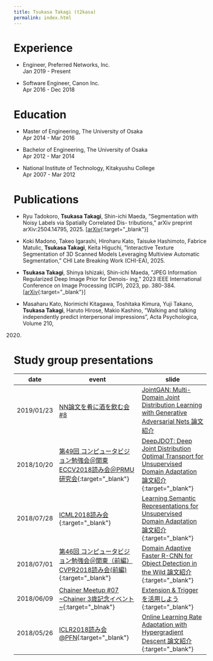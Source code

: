 ```yaml
---
title: Tsukasa Takagi (t2kasa)
permalink: index.html
---
```


# Experience

- Engineer, Preferred Networks, Inc.  
Jan 2019 - Present

- Software Engineer, Canon Inc.  
Apr 2016 - Dec 2018

# Education

- Master of Engineering, The University of Osaka  
Apr 2014 - Mar 2016

- Bachelor of Engineering, The University of Osaka  
Apr 2012 - Mar 2014

- National Institute of Technology, Kitakyushu College  
Apr 2007 - Mar 2012

# Publications

- Ryu Tadokoro, **Tsukasa Takagi**, Shin-ichi Maeda, ”Segmentation with Noisy Labels via Spatially Correlated Dis-
tributions,” arXiv preprint arXiv:2504.14795, 2025. [[arXiv](https://arxiv.org/abs/2504.14795){:target="_blank"}]
- Koki Madono, Takeo Igarashi, Hiroharu Kato, Taisuke Hashimoto, Fabrice Matulic, **Tsukasa Takagi**, Keita Higuchi,
”Interactive Texture Segmentation of 3D Scanned Models Leveraging Multiview Automatic Segmentation,” CHI Late
Breaking Work (CHI-EA), 2025.
- **Tsukasa Takagi**, Shinya Ishizaki, Shin-ichi Maeda, ”JPEG Information Regularized Deep Image Prior for Denois-
ing,” 2023 IEEE International Conference on Image Processing (ICIP), 2023, pp. 380-384. [[arXiv](https://arxiv.org/abs/2310.00894){:target="_blank"}]

- Masaharu Kato, Norimichi Kitagawa, Toshitaka Kimura, Yuji Takano, **Tsukasa Takagi**, Haruto Hirose, Makio
Kashino, ”Walking and talking independently predict interpersonal impressions”, Acta Psychologica, Volume 210,
2020.

# Study group presentations

| date | event | slide |
|------|-------|-------|
| 2019/01/23 | [NN論文を肴に酒を飲む会 #8](https://tfug-tokyo.connpass.com/event/113532/) | [JointGAN: Multi-Domain Joint Distribution Learning with Generative Adversarial Nets 論文紹介](https://speakerdeck.com/t2kasa/jointgan-multi-domain-joint-distribution-learning-with-generative-adversarial-nets-lun-wen-shao-jie) |
| 2018/10/20 | [第49回 コンピュータビジョン勉強会＠関東 ECCV2018読み会＠PRMU研究会](https://kantocv.connpass.com/event/101101/){:target="_blank"} | [DeepJDOT: Deep Joint Distribution Optimal Transport for Unsupervised Domain Adaptation 論文紹介](https://speakerdeck.com/t2kasa/deepjdot-deep-joint-distribution-optimal-transport-for-unsupervised-domain-adaptation-lun-wen-shao-jie){:target="_blank"}
| 2018/07/28 | [ICML2018読み会](https://connpass.com/event/92705/){:target="_blank"} | [Learning Semantic Representations for Unsupervised Domain Adaptation 論文紹介](https://www.slideshare.net/TsukasaTakagi/learning-semantic-representations-for-unsupervised-domain-adaptation){:target="_blank"} |
| 2018/07/01 | [第46回 コンピュータビジョン勉強会＠関東（前編） CVPR2018読み会(前編)](https://kantocv.connpass.com/event/88613/){:target="_blank"} | [Domain Adaptive Faster R-CNN for Object Detection in the Wild 論文紹介](https://www.slideshare.net/TsukasaTakagi/domain-adaptive-faster-rcnn-for-object-detection-in-the-wild){:target="_blank"} |
| 2018/06/09 | [Chainer Meetup #07 ~Chainer 3歳記念イベント~](https://chainer.connpass.com/event/86095/){:target="_blnak"} | [Extension & Triggerを活用しよう](https://www.slideshare.net/TsukasaTakagi/extension-trigger){:target="_blank"} |
| 2018/05/26 | [ICLR2018読み会@PFN](https://connpass.com/event/88077/){:target="_blank"} | [Online Learning Rate Adaptation with Hypergradient Descent 論文紹介](https://www.slideshare.net/TsukasaTakagi/online-learning-rate-adaptation-with-hypergradient-descent){:target="_blank"} |

<!-- <ul>
{% assign sorted_pages = site.pages | sort: 'title' %}
{% for page in sorted_pages %}
{% if page.sidebar == "home_sidebar" %}
{% if page.folder != "tags" %}
<li><a href="{{ page.url | remove: "/" }}">{{page.title}}</a></li>
{% endif %}
{% endif %}
{% endfor %}
</ul> -->
